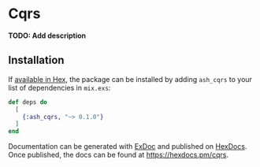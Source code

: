 # Cqrs

**TODO: Add description**

## Installation

If [available in Hex](https://hex.pm/docs/publish), the package can be installed
by adding `ash_cqrs` to your list of dependencies in `mix.exs`:

```elixir
def deps do
  [
    {:ash_cqrs, "~> 0.1.0"}
  ]
end
```

Documentation can be generated with [ExDoc](https://github.com/elixir-lang/ex_doc)
and published on [HexDocs](https://hexdocs.pm). Once published, the docs can
be found at <https://hexdocs.pm/cqrs>.


